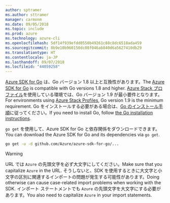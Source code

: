 ```yaml
---
author: sptramer
ms.author: sttramer
manager: carmonm
ms.date: 09/05/2018
ms.topic: include
ms.prod: azure
ms.technology: azure-cli
ms.openlocfilehash: 5df14f939efdd0550b49261c88c8dc6518ada459
ms.sourcegitcommit: 8b9e10b960150dc08f046ab840d6a5627410db29
ms.translationtype: HT
ms.contentlocale: ja-JP
ms.lasthandoff: 09/07/2018
ms.locfileid: "44059258"
---
```

<span data-ttu-id="fba98-101">[Azure SDK for Go](https://github.com/Azure/azure-sdk-for-go) は、Go バージョン 1.8 以上と互換性があります。</span><span class="sxs-lookup"><span data-stu-id="fba98-101">The [Azure SDK for Go](https://github.com/Azure/azure-sdk-for-go) is compatible with Go versions 1.8 and higher.</span></span> <span data-ttu-id="fba98-102">[Azure Stack プロファイル](/azure/azure-stack/user/azure-stack-version-profiles-go)を使用している環境では、Go バージョン 1.9 が最小要件となります。</span><span class="sxs-lookup"><span data-stu-id="fba98-102">For environments using [Azure Stack Profiles](/azure/azure-stack/user/azure-stack-version-profiles-go), Go version 1.9 is the minimum requirement.</span></span>
<span data-ttu-id="fba98-103">Go をインストールする必要がある場合は、[Go のインストール手順](https://golang.org/doc/install)に従ってください。</span><span class="sxs-lookup"><span data-stu-id="fba98-103">If you need to install Go, follow [the Go installation instructions](https://golang.org/doc/install).</span></span>

<span data-ttu-id="fba98-104">`go get` を使用して、Azure SDK for Go と依存関係をダウンロードできます。</span><span class="sxs-lookup"><span data-stu-id="fba98-104">You can download the Azure SDK for Go and its dependencies via `go get`.</span></span>

```bash
go get -u -d github.com/Azure/azure-sdk-for-go/...
```

> [!WARNING]
> <span data-ttu-id="fba98-105">URL では `Azure` の先頭文字を必ず大文字にしてください。</span><span class="sxs-lookup"><span data-stu-id="fba98-105">Make sure that you capitalize `Azure` in the URL.</span></span> <span data-ttu-id="fba98-106">そうしないと、SDK を使用するときに大文字と小文字の区別に関連するインポートの問題が発生する可能性があります。</span><span class="sxs-lookup"><span data-stu-id="fba98-106">Doing otherwise can cause case-related import problems when working with the SDK.</span></span> <span data-ttu-id="fba98-107">インポート ステートメントでも `Azure` の先頭文字を大文字にする必要があります。</span><span class="sxs-lookup"><span data-stu-id="fba98-107">You also need to capitalize `Azure` in your import statements.</span></span>
